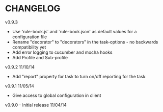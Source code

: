 CHANGELOG
=========

v0.9.3
* Use 'rule-book.js' and 'rule-book.json' as default values for a configuration file
* Rename "decorator" to "decorators" in the task-options - no backwards compatibility yet
* Add error logging to cucumber and mocha hooks
* Add Profile and Sub-profile

v0.9.2 11/10/14
* Add "report" property for task to turn on/off reporting for the task

v0.9.1 11/05/14
* Give access to global configuration in client

v0.9.0 - Initial release 11/04/14
